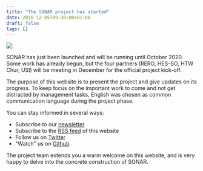 ```yaml
---
title: "The SONAR project has started"
date: 2018-12-05T09:30:00+01:00
draft: false
tags: []
---
```


<img class="post-icon" src="/images/noun_Power_94_000000_modif.svg">

SONAR has just been launched and will be running until October 2020. Some work has already begun, but the four partners (RERO, HES-SO, HTW Chur, USI) will be meeting in December for the official project kick-off.

The purpose of this website is to present the project and give updates on its progress. To keep focus on the important work to come and not get distracted by management tasks, English was chosen as common communication language during the project phase.

You can stay informed in several ways:

* Subscribe to our [newsletter](https://sonar.ch/#contact-form)
* Subscribe to the [RSS feed](http://sonar.ch/index.xml) of this website
* Follow us on [Twitter](https://twitter.com/sonardotch)
* "Watch" us on [Github](https://github.com/rero/sonar)

The project team extends you a warm welcome on this website, and is very happy to delve into the concrete construction of SONAR.